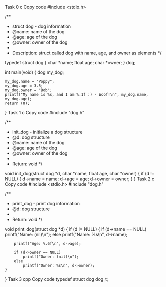 Task 0
c
Copy code
#include <stdio.h>

/**
 * struct dog - dog information
 * @name: name of the dog
 * @age: age of the dog
 * @owner: owner of the dog
 *
 * Description: struct called dog with name, age, and owner as elements
 */

typedef struct dog
{
    char *name;
    float age;
    char *owner;
} dog;

int main(void)
{
    dog my_dog;

    my_dog.name = "Poppy";
    my_dog.age = 3.5;
    my_dog.owner = "Bob";
    printf("My name is %s, and I am %.1f :) - Woof!\n", my_dog.name, my_dog.age);
    return (0);
}
Task 1
c
Copy code
#include "dog.h"

/**
 * init_dog - initialize a dog structure
 * @d: dog structure
 * @name: name of the dog
 * @age: age of the dog
 * @owner: owner of the dog
 *
 * Return: void
 */

void init_dog(struct dog *d, char *name, float age, char *owner)
{
    if (d != NULL)
    {
        d->name = name;
        d->age = age;
        d->owner = owner;
    }
}
Task 2
c
Copy code
#include <stdio.h>
#include "dog.h"

/**
 * print_dog - print dog information
 * @d: dog structure
 *
 * Return: void
 */

void print_dog(struct dog *d)
{
    if (d != NULL)
    {
        if (d->name == NULL)
            printf("Name: (nil)\n");
        else
            printf("Name: %s\n", d->name);

        printf("Age: %.6f\n", d->age);

        if (d->owner == NULL)
            printf("Owner: (nil)\n");
        else
            printf("Owner: %s\n", d->owner);
    }
}
Task 3
cpp
Copy code
typedef struct dog dog_t;